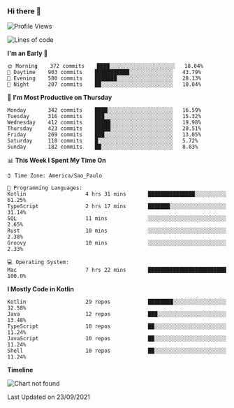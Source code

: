 ### Hi there 👋

<!--
**fernandonogueira/fernandonogueira** is a ✨ _special_ ✨ repository because its `README.md` (this file) appears on your GitHub profile.

Here are some ideas to get you started:

- 🔭 I’m currently working on ...
- 🌱 I’m currently learning ...
- 👯 I’m looking to collaborate on ...
- 🤔 I’m looking for help with ...
- 💬 Ask me about ...
- 📫 How to reach me: ...
- 😄 Pronouns: ...
- ⚡ Fun fact: ...
-->

<!--START_SECTION:waka-->
![Profile Views](http://img.shields.io/badge/Profile%20Views-0-blue)

![Lines of code](https://img.shields.io/badge/From%20Hello%20World%20I%27ve%20Written-452459%20lines%20of%20code-blue)

**I'm an Early 🐤** 

```text
🌞 Morning    372 commits    ████░░░░░░░░░░░░░░░░░░░░░   18.04% 
🌆 Daytime    903 commits    ███████████░░░░░░░░░░░░░░   43.79% 
🌃 Evening    580 commits    ███████░░░░░░░░░░░░░░░░░░   28.13% 
🌙 Night      207 commits    ██░░░░░░░░░░░░░░░░░░░░░░░   10.04%

```
📅 **I'm Most Productive on Thursday** 

```text
Monday       342 commits    ████░░░░░░░░░░░░░░░░░░░░░   16.59% 
Tuesday      316 commits    ███░░░░░░░░░░░░░░░░░░░░░░   15.32% 
Wednesday    412 commits    █████░░░░░░░░░░░░░░░░░░░░   19.98% 
Thursday     423 commits    █████░░░░░░░░░░░░░░░░░░░░   20.51% 
Friday       269 commits    ███░░░░░░░░░░░░░░░░░░░░░░   13.05% 
Saturday     118 commits    █░░░░░░░░░░░░░░░░░░░░░░░░   5.72% 
Sunday       182 commits    ██░░░░░░░░░░░░░░░░░░░░░░░   8.83%

```


📊 **This Week I Spent My Time On** 

```text
⌚︎ Time Zone: America/Sao_Paulo

💬 Programming Languages: 
Kotlin                   4 hrs 31 mins       ███████████████░░░░░░░░░░   61.25% 
TypeScript               2 hrs 17 mins       ███████░░░░░░░░░░░░░░░░░░   31.14% 
SQL                      11 mins             ░░░░░░░░░░░░░░░░░░░░░░░░░   2.65% 
Rust                     10 mins             ░░░░░░░░░░░░░░░░░░░░░░░░░   2.38% 
Groovy                   10 mins             ░░░░░░░░░░░░░░░░░░░░░░░░░   2.33%

💻 Operating System: 
Mac                      7 hrs 22 mins       █████████████████████████   100.0%

```

**I Mostly Code in Kotlin** 

```text
Kotlin                   29 repos            ████████░░░░░░░░░░░░░░░░░   32.58% 
Java                     12 repos            ███░░░░░░░░░░░░░░░░░░░░░░   13.48% 
TypeScript               10 repos            ██░░░░░░░░░░░░░░░░░░░░░░░   11.24% 
JavaScript               10 repos            ██░░░░░░░░░░░░░░░░░░░░░░░   11.24% 
Shell                    10 repos            ██░░░░░░░░░░░░░░░░░░░░░░░   11.24%

```


**Timeline**

![Chart not found](https://raw.githubusercontent.com/fernandonogueira/fernandonogueira/master/charts/bar_graph.png) 


 Last Updated on 23/09/2021
<!--END_SECTION:waka-->
